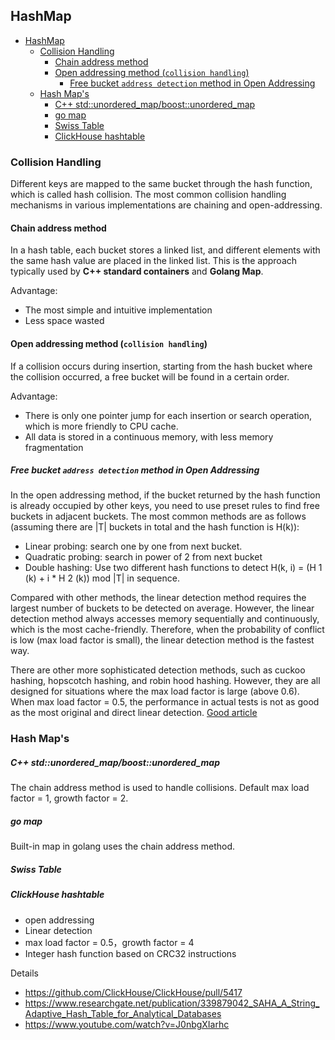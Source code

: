 ## HashMap

<!-- TOC -->
  * [HashMap](#hashmap)
    * [Collision Handling](#collision-handling)
      * [Chain address method](#chain-address-method)
      * [Open addressing method (`collision handling`)](#open-addressing-method-collision-handling)
        * [Free bucket `address detection` method in Open Addressing](#free-bucket-address-detection-method-in-open-addressing)
    * [Hash Map's](#hash-maps)
        * [C++ std::unordered_map/boost::unordered_map](#c-stdunordered_mapboostunordered_map)
        * [go map](#go-map)
        * [Swiss Table](#swiss-table)
        * [ClickHouse hashtable](#clickhouse-hashtable)
<!-- TOC -->

### Collision Handling

Different keys are mapped to the same bucket through the hash function, which is called hash collision. The most common
collision handling mechanisms in various implementations are chaining and open-addressing.

#### Chain address method

In a hash table, each bucket stores a linked list, and different elements with the same hash value are placed in the
linked list. This is the approach typically used by **C++ standard containers** and **Golang Map**.

Advantage:

- The most simple and intuitive implementation
- Less space wasted

#### Open addressing method (`collision handling`)

If a collision occurs during insertion, starting from the hash bucket where the collision occurred, a free bucket will
be found in a certain order.

Advantage:

- There is only one pointer jump for each insertion or search operation, which is more friendly to CPU cache.
- All data is stored in a continuous memory, with less memory fragmentation


##### Free bucket `address detection` method in Open Addressing

In the open addressing method, if the bucket returned by the hash function is already occupied by other keys, you need
to use preset rules to find free buckets in adjacent buckets. The most common methods are as follows (assuming there are
|T| buckets in total and the hash function is H(k)):

- Linear probing: search one by one from next bucket.
- Quadratic probing: search in power of 2 from next bucket
- Double hashing: Use two different hash functions to detect H(k, i) = (H 1 (k) + i * H 2 (k)) mod |T| in sequence.

Compared with other methods, the linear detection method requires the largest number of buckets to be detected on
average. However, the linear detection method always accesses memory sequentially and continuously, which is the most
cache-friendly. Therefore, when the probability of conflict is low (max load factor is small), the linear detection
method is the fastest way.

There are other more sophisticated detection methods, such as cuckoo hashing, hopscotch hashing, and robin hood
hashing. However, they are all designed for situations where the max load factor is large (above 0.6). When max load
factor = 0.5, the performance in actual tests is not as good as the most original and direct linear detection.
[Good article](https://zhuanlan.zhihu.com/p/277732297)

### Hash Map's

##### C++ std::unordered_map/boost::unordered_map
The chain address method is used to handle collisions. Default max load factor = 1, growth factor = 2.

##### go map
Built-in map in golang uses the chain address method.

##### Swiss Table


##### ClickHouse hashtable

- open addressing
- Linear detection
- max load factor = 0.5，growth factor = 4
- Integer hash function based on CRC32 instructions

Details
- https://github.com/ClickHouse/ClickHouse/pull/5417
- https://www.researchgate.net/publication/339879042_SAHA_A_String_Adaptive_Hash_Table_for_Analytical_Databases
- https://www.youtube.com/watch?v=J0nbgXIarhc